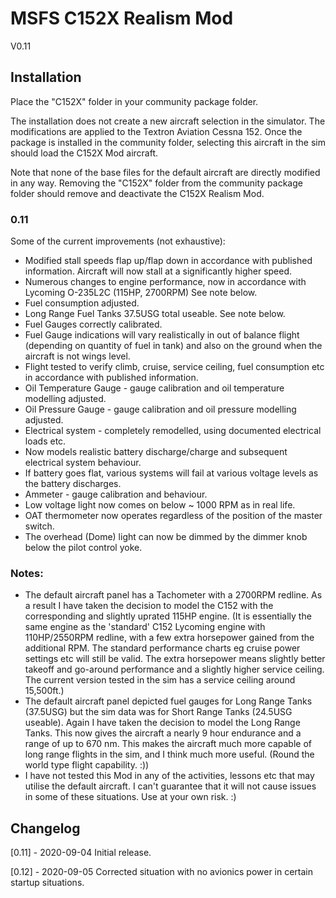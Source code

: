 # MSFS C152X Realism Mod
V0.11
  

## Installation
Place the "C152X" folder in your community package folder.

The installation does not create a new aircraft selection in the simulator.  The modifications are applied to the Textron Aviation Cessna 152.  Once the package is installed in the community folder, selecting this aircraft in the sim should load the C152X Mod aircraft.   

Note that none of the base files for the default aircraft are directly modified in any way.  Removing the "C152X" folder from the community package folder should remove and deactivate the C152X Realism Mod.

### 0.11
Some of the current improvements (not exhaustive):
- Modified stall speeds flap up/flap down in accordance with published information.  Aircraft will now stall at a significantly higher speed.
- Numerous changes to engine performance, now in accordance with Lycoming O-235L2C (115HP, 2700RPM) See note below.
- Fuel consumption adjusted.
- Long Range Fuel Tanks 37.5USG total useable. See note below.
- Fuel Gauges correctly calibrated.
- Fuel Gauge indications will vary realistically in out of balance flight (depending on quantity of fuel in tank) and also on the ground when the aircraft is not wings level.
- Flight tested to verify climb, cruise, service ceiling, fuel consumption etc in accordance with published information.
- Oil Temperature Gauge - gauge calibration and oil temperature modelling adjusted.
- Oil Pressure Gauge - gauge calibration and oil pressure modelling adjusted.
- Electrical system - completely remodelled, using documented electrical loads etc.
- Now models realistic battery discharge/charge and subsequent electrical system behaviour. 
- If battery goes flat, various systems will fail at various voltage levels as the battery discharges.
- Ammeter - gauge calibration and behaviour.
- Low voltage light now comes on below ~ 1000 RPM as in real life.
- OAT thermometer now operates regardless of the position of the master switch.
- The overhead (Dome) light can now be dimmed by the dimmer knob below the pilot control yoke.

### Notes:  
 - The default aircraft panel has a Tachometer with a 2700RPM redline.  As a result I have taken the decision to model the C152 with the corresponding and slightly uprated 115HP engine.  (It is essentially the same engine as the 'standard' C152 Lycoming engine with 110HP/2550RPM redline, with a few extra horsepower gained from the additional RPM.  The standard performance charts eg cruise power settings etc will still be valid. The extra horsepower means slightly better takeoff and go-around performance and a slightly higher service ceiling.  The current version tested in the sim has a service ceiling around 15,500ft.)
 - The default aircraft panel depicted fuel gauges for Long Range Tanks (37.5USG) but the sim data was for Short Range Tanks (24.5USG useable). Again I have taken the decision to model the Long Range Tanks.  This now gives the aircraft a nearly 9 hour endurance and a range of up to 670 nm.  This makes the aircraft much more capable of long range flights in the sim, and I think much more useful.  (Round the world type flight capability. :))
- I have not tested this Mod in any of the activities, lessons etc that may utilise the default aircraft. I can't guarantee that it will not cause issues in some of these situations.  Use at your own risk. :)   

## Changelog
[0.11] - 2020-09-04
Initial release.

[0.12] - 2020-09-05
Corrected situation with no avionics power in certain startup situations.